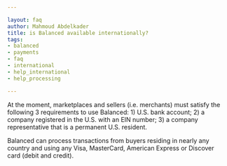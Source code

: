 ```yaml
---

layout: faq
author: Mahmoud Abdelkader
title: is Balanced available internationally?
tags:
- balanced
- payments
- faq
- international
- help_international
- help_processing

---
```


At the moment, marketplaces and sellers (i.e. merchants) must satisfy the following 3 requirements to use Balanced: 1) U.S. bank account; 2) a company registered in the U.S. with an EIN number; 3) a company representative that is a permanent U.S. resident.

Balanced can process transactions from buyers residing in nearly any country and using any Visa, MasterCard, American Express or Discover card (debit and credit).
